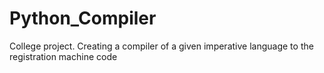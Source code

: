 # Python_Compiler
College project. Creating a compiler of a given imperative language to the registration machine code
